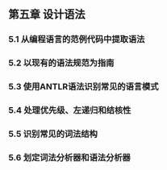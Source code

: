## 第五章 设计语法

### 5.1 从编程语言的范例代码中提取语法



### 5.2 以现有的语法规范为指南



### 5.3 使用ANTLR语法识别常见的语言模式



### 5.4 处理优先级、左递归和结核性



### 5.5 识别常见的词法结构



### 5.6 划定词法分析器和语法分析器